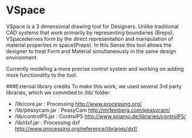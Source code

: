 VSpace
======
VSpace is a 3 dimensional drawing tool for Designers. 
Unlike traditional CAD systems that work primarily by representing boundaries (Breps), 
VSpacederives form by the direct representation and manipulation of material properties in space(Preps).
In this Sense this tool allows the designer to treat Form and Material simultaneously in the same design environment.

Currently modeling a more precise control system and working on adding more functionality to the tool.

###External library credits
To make this work, we used several 3rd party libraries, which we commited to /lib/ folder:
- /lib/core.jar :       Processing      http://www.processing.org/
- /lib/peasycam.jar :   PeasyCam        http://mrfeinberg.com/peasycam/
- /lib/controlP5.jar :  ControlP5       http://www.sojamo.de/libraries/controlP5/
- /lib/dxf.jar  :       Processing dxf  http://www.processing.org/reference/libraries/dxf/
